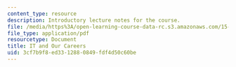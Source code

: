 ```yaml
---
content_type: resource
description: Introductory lecture notes for the course.
file: /media/https%3A/open-learning-course-data-rc.s3.amazonaws.com/15-598-it-and-business-transformation-spring-2003/3cf7b9f8ed3312880849fdf4d50c60be_itandourcareers.pdf
file_type: application/pdf
resourcetype: Document
title: IT and Our Careers
uid: 3cf7b9f8-ed33-1288-0849-fdf4d50c60be
---
```


